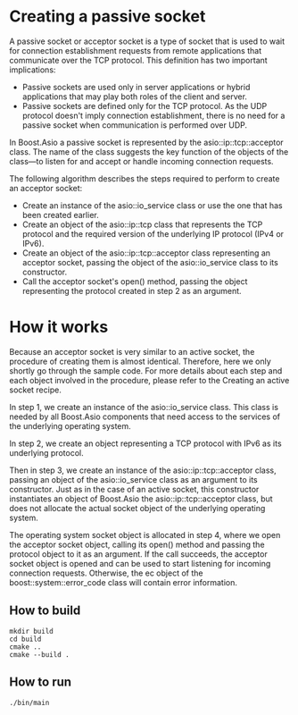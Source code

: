 # Creating a passive socket

A passive socket or acceptor socket is a type of socket that is used to wait for connection establishment requests from remote applications that communicate over the TCP protocol. This definition has two important implications:

 - Passive sockets are used only in server applications or hybrid applications that may play both roles of the client and server.
 - Passive sockets are defined only for the TCP protocol. As the UDP protocol doesn't imply connection establishment, there is no need for a passive socket when communication is performed over UDP.

In Boost.Asio a passive socket is represented by the asio::ip::tcp::acceptor class. The name of the class suggests the key function of the objects of the class—to listen for and accept or handle incoming connection requests.

The following algorithm describes the steps required to perform to create an acceptor socket:

- Create an instance of the asio::io_service class or use the one that has been created earlier.
- Create an object of the asio::ip::tcp class that represents the TCP protocol and the required version of the underlying IP protocol (IPv4 or IPv6).
- Create an object of the asio::ip::tcp::acceptor class representing an acceptor socket, passing the object of the asio::io_service class to its constructor.
- Call the acceptor socket's open() method, passing the object representing the protocol created in step 2 as an argument.

# How it works
Because an acceptor socket is very similar to an active socket, the procedure of creating them is almost identical. Therefore, here we only shortly go through the sample code. For more details about each step and each object involved in the procedure, please refer to the Creating an active socket recipe.

In step 1, we create an instance of the asio::io_service class. This class is needed by all Boost.Asio components that need access to the services of the underlying operating system.

In step 2, we create an object representing a TCP protocol with IPv6 as its underlying protocol.

Then in step 3, we create an instance of the asio::ip::tcp::acceptor class, passing an object of the asio::io_service class as an argument to its constructor. Just as in the case of an active socket, this constructor instantiates an object of Boost.Asio the asio::ip::tcp::acceptor class, but does not allocate the actual socket object of the underlying operating system.

The operating system socket object is allocated in step 4, where we open the acceptor socket object, calling its open() method and passing the protocol object to it as an argument. If the call succeeds, the acceptor socket object is opened and can be used to start listening for incoming connection requests. Otherwise, the ec object of the boost::system::error_code class will contain error information.

## How to build
```
mkdir build
cd build
cmake ..
cmake --build .
```

## How to run
```
./bin/main
```
